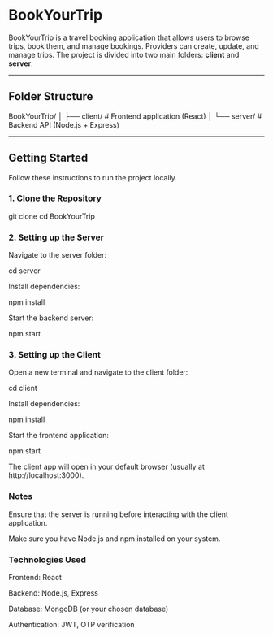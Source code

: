 # BookYourTrip

BookYourTrip is a travel booking application that allows users to browse trips, book them, and manage bookings. Providers can create, update, and manage trips. The project is divided into two main folders: **client** and **server**.

---

## Folder Structure

BookYourTrip/
│
├── client/ # Frontend application (React)
│
└── server/ # Backend API (Node.js + Express)


---

## Getting Started

Follow these instructions to run the project locally.

### 1. Clone the Repository

git clone <your-repo-url>
cd BookYourTrip

### 2. Setting up the Server

Navigate to the server folder:

cd server


Install dependencies:

npm install


Start the backend server:

npm start

### 3. Setting up the Client

Open a new terminal and navigate to the client folder:

cd client


Install dependencies:

npm install


Start the frontend application:

npm start

The client app will open in your default browser (usually at http://localhost:3000).

### Notes

Ensure that the server is running before interacting with the client application.

Make sure you have Node.js and npm installed on your system.

### Technologies Used

Frontend: React

Backend: Node.js, Express

Database: MongoDB (or your chosen database)

Authentication: JWT, OTP verification